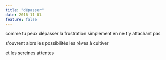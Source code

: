 ```yaml
---
title: "dépasser"
date: 2016-11-01
feature: false
---
```


comme tu peux dépasser la frustration
simplement en ne t'y attachant pas

s'ouvrent alors les possibilités
les rêves à cultiver

et les sereines attentes
